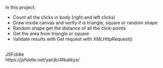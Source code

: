In this project:<br />
<ul>
	<li>Count all the clicks in body (right and left clicks)</li>
	<li>Draw inside canvas and verify if is triangle, square or random shape</li>
	<li>Random shape get the distance of all the click-points</li>
	<li>Get the area from triangle or square</li>
	<li>Validate results with Get request with XMLHttpRequest()</li>
</ul>
<br />
JSFiddle<br />
https://jsfiddle.net/yairjb/4fbatkys/


